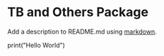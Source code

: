 # TB and Others Package
Add a description to README.md using [markdown](https://www.markdownguide.org/basic-syntax/). 

print("Hello World")
